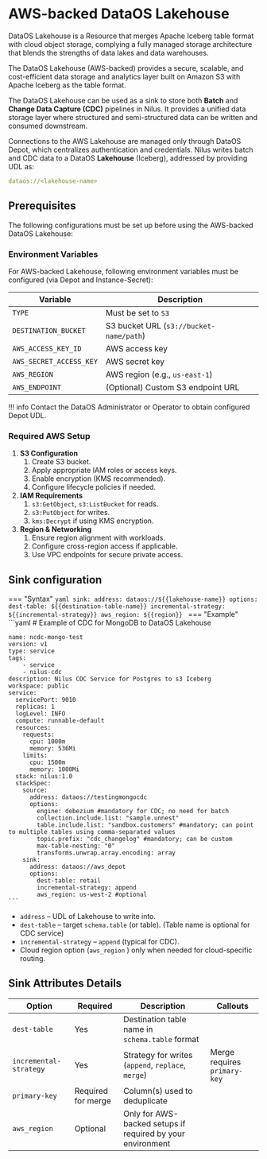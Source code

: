 # AWS-backed DataOS Lakehouse

DataOS Lakehouse is a  Resource that merges Apache Iceberg table format with cloud object storage, complying a fully managed storage architecture that blends the strengths of data lakes and data warehouses.&#x20;

The DataOS Lakehouse (AWS-backed) provides a secure, scalable, and cost-efficient data storage and analytics layer built on Amazon S3 with Apache Iceberg as the table format.

The DataOS Lakehouse can be used as a sink to store both **Batch** and **Change Data Capture (CDC)** pipelines in Nilus. It provides a unified data storage layer where structured and semi-structured data can be written and consumed downstream.

Connections to the AWS Lakehouse are managed only through DataOS Depot, which centralizes authentication and credentials. Nilus writes batch and CDC data to a DataOS **Lakehouse** (Iceberg), addressed by providing UDL as:

```yaml
dataos://<lakehouse-name>
```

## Prerequisites 

The following configurations must be set up before using the AWS-backed DataOS Lakehouse:

### **Environment Variables**

For AWS-backed Lakehouse, following environment variables must be configured (via Depot and Instance-Secret):

| Variable                | Description                             |
| ----------------------- | --------------------------------------- |
| `TYPE`                  | Must be set to `S3`                     |
| `DESTINATION_BUCKET`    | S3 bucket URL (`s3://bucket-name/path`) |
| `AWS_ACCESS_KEY_ID`     | AWS access key                          |
| `AWS_SECRET_ACCESS_KEY` | AWS secret key                          |
| `AWS_REGION`            | AWS region (e.g., `us-east-1`)          |
| `AWS_ENDPOINT`          | (Optional) Custom S3 endpoint URL       |

!!! info
    Contact the DataOS Administrator or Operator to obtain configured Depot UDL.


### **Required AWS Setup**

1. **S3 Configuration**
     1. Create S3 bucket.
     2. Apply appropriate IAM roles or access keys.
     3. Enable encryption (KMS recommended).
     4. Configure lifecycle policies if needed.
2. **IAM Requirements**
     1. `s3:GetObject`, `s3:ListBucket` for reads.
     2. `s3:PutObject` for writes.
     3. `kms:Decrypt` if using KMS encryption.
3. **Region & Networking**
     1. Ensure region alignment with workloads.
     2. Configure cross-region access if applicable.
     3. Use VPC endpoints for secure private access.

## Sink configuration

=== "Syntax"
    ```yaml
    sink:
      address: dataos://${{lakehouse-name}}
      options:
        dest-table: ${{destination-table-name}}
        incremental-strategy: ${{incremental-strategy}}
        aws_region: ${{region}}
    ```
=== "Example"
    ```yaml
    # Example of CDC for MongoDB to DataOS Lakehouse
    
    name: ncdc-mongo-test
    version: v1
    type: service
    tags:
        - service
        - nilus-cdc
    description: Nilus CDC Service for Postgres to s3 Iceberg
    workspace: public
    service:
      servicePort: 9010
      replicas: 1
      logLevel: INFO
      compute: runnable-default
      resources:
        requests:
          cpu: 1000m
          memory: 536Mi
        limits:
          cpu: 1500m
          memory: 1000Mi
      stack: nilus:1.0
      stackSpec:
        source:
          address: dataos://testingmongocdc
          options:
            engine: debezium #mandatory for CDC; no need for batch
            collection.include.list: "sample.unnest"
            table.include.list: "sandbox.customers" #mandatory; can point to multiple tables using comma-separated values
            topic.prefix: "cdc_changelog" #mandatory; can be custom
            max-table-nesting: "0"
            transforms.unwrap.array.encoding: array
        sink:
          address: dataos://aws_depot
          options:
            dest-table: retail
            incremental-strategy: append
            aws_region: us-west-2 #optional        
    ```

* `address` – UDL of Lakehouse to write into.
* `dest-table` – target `schema.table` (or table). (Table name is optional for CDC service)
* `incremental-strategy` – `append` (typical for CDC).
* Cloud region option (`aws_region` ) only when needed for cloud-specific routing.

## Sink Attributes Details

| Option                 | Required           | Description                                                | Callouts                     |
| ---------------------- | ------------------ | ---------------------------------------------------------- | ---------------------------- |
| `dest-table`           | Yes                | Destination table name in `schema.table` format            |                              |
| `incremental-strategy` | Yes                | Strategy for writes (`append`, `replace`, `merge`)         | Merge requires `primary-key` |
| `primary-key`          | Required for merge | Column(s) used to deduplicate                              |                              |
| `aws_region`           | Optional           | Only for AWS-backed setups if required by your environment |                              |



